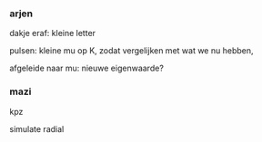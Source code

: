 ### arjen
dakje eraf: kleine letter

pulsen: kleine mu op K, zodat vergelijken met wat we nu hebben,

afgeleide naar mu: nieuwe eigenwaarde?

### mazi
kpz 

simulate radial



